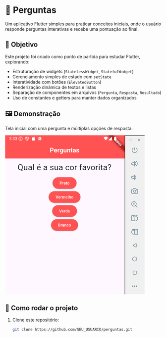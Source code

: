 # 📱 Perguntas

Um aplicativo Flutter simples para praticar conceitos iniciais, onde o usuário responde perguntas interativas e recebe uma pontuação ao final.

## 🎯 Objetivo

Este projeto foi criado como ponto de partida para estudar Flutter, explorando:

- Estruturação de widgets (`StatelessWidget`, `StatefulWidget`)
- Gerenciamento simples de estado com `setState`
- Interatividade com botões (`ElevatedButton`)
- Renderização dinâmica de textos e listas
- Separação de componentes em arquivos (`Pergunta`, `Resposta`, `Resultado`)
- Uso de constantes e getters para manter dados organizados

## 🖼️ Demonstração

Tela inicial com uma pergunta e múltiplas opções de resposta:

![Perguntas Screenshot](docs/screenshot-perguntas.png)

## 🚀 Como rodar o projeto

1. Clone este repositório:
   ```bash
   git clone https://github.com/SEU_USUARIO/perguntas.git
   ```
